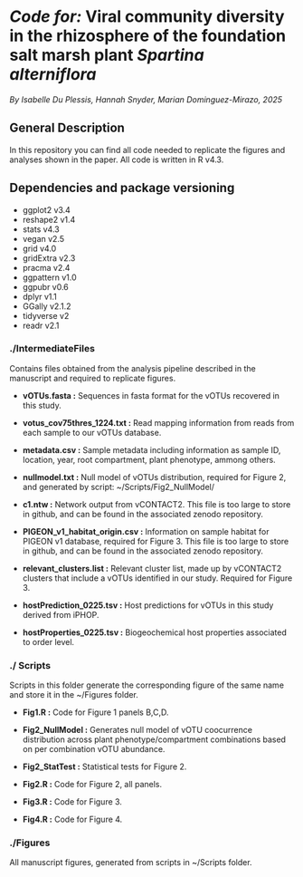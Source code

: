 # *Code for:* Viral community diversity in the rhizosphere of the foundation salt marsh plant *Spartina alterniflora*
*By Isabelle Du Plessis, Hannah Snyder, Marian Dominguez-Mirazo, 2025*

## General Description
In this repository you can find all code needed to replicate the figures and analyses shown in the paper. All code is written in R v4.3.

## Dependencies and package versioning
- ggplot2 v3.4
- reshape2 v1.4
- stats v4.3
- vegan v2.5
- grid v4.0
- gridExtra v2.3
- pracma v2.4
- ggpattern v1.0
- ggpubr v0.6
- dplyr v1.1
- GGally v2.1.2
- tidyverse v2
- readr v2.1

### ./IntermediateFiles

Contains files obtained from the analysis pipeline described in the manuscript and required to replicate figures. 

- **vOTUs.fasta :** Sequences in fasta format for the vOTUs recovered in this study. 

- **votus_cov75thres_1224.txt :** Read mapping information from reads from each sample to our vOTUs database. 

- **metadata.csv :** Sample metadata including information as sample ID, location, year, root compartment, plant phenotype, ammong others. 

- **nullmodel.txt :** Null model of vOTUs distribution, required for Figure 2, and generated by script: \~/Scripts/Fig2_NullModel/

- **c1.ntw :** Network output from vCONTACT2. This file is too large to store in github, and can be found in the associated zenodo repository. 

- **PIGEON_v1_habitat_origin.csv :** Information on sample habitat for PIGEON v1 database, required for Figure 3. This file is too large to store in github, and can be found in the associated zenodo repository. 

- **relevant_clusters.list :** Relevant cluster list, made up by vCONTACT2 clusters that include a vOTUs identified in our study. Required for Figure 3. 

- **hostPrediction_0225.tsv :** Host predictions for vOTUs in this study derived from iPHOP. 

- **hostProperties_0225.tsv :** Biogeochemical host properties associated to order level.

### ./ Scripts

Scripts in this folder generate the corresponding figure of the same name and store it in the \~/Figures folder.

- **Fig1.R :** Code for Figure 1 panels B,C,D. 

- **Fig2_NullModel :** Generates null model of vOTU coocurrence distribution across plant phenotype/compartment combinations based on per combination vOTU abundance. 

- **Fig2_StatTest :** Statistical tests for Figure 2. 

- **Fig2.R :** Code for Figure 2, all panels. 

- **Fig3.R :** Code for Figure 3. 

- **Fig4.R :** Code for Figure 4. 

### ./Figures

All manuscript figures, generated from scripts in \~/Scripts folder. 

